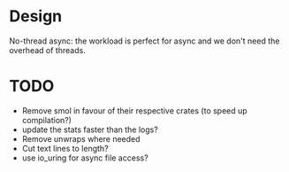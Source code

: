 # Design

No-thread async: the workload is perfect for async and we don't need the overhead of threads.

# TODO

* Remove smol in favour of their respective crates (to speed up compilation?)
* update the stats faster than the logs?
* Remove unwraps where needed
* Cut text lines to length?
* use io_uring for async file access?
